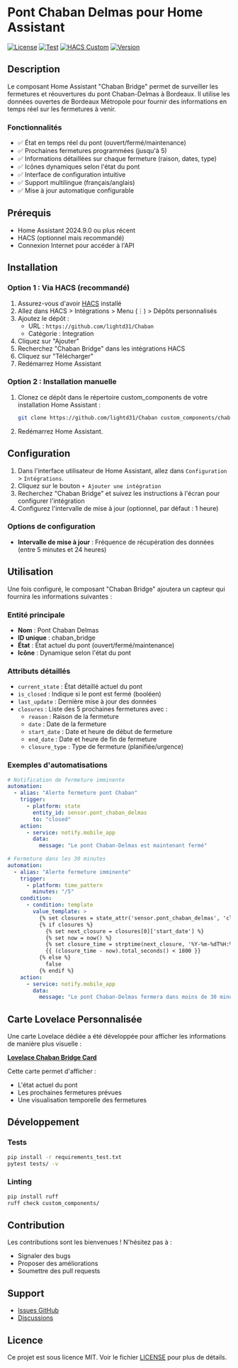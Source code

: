 # Pont Chaban Delmas pour Home Assistant

[![License](https://img.shields.io/github/license/lightd31/Chaban.svg)](https://github.com/lightd31/Chaban/blob/main/LICENSE)
[![Test](https://github.com/lightd31/Chaban/workflows/Test/badge.svg)](https://github.com/lightd31/Chaban/actions)
[![HACS Custom](https://img.shields.io/badge/HACS-Custom-orange.svg)](https://github.com/custom-components/hacs)
[![Version](https://img.shields.io/github/v/release/lightd31/Chaban.svg)](https://github.com/lightd31/Chaban/releases)

## Description

Le composant Home Assistant "Chaban Bridge" permet de surveiller les fermetures et réouvertures du pont Chaban-Delmas à Bordeaux. Il utilise les données ouvertes de Bordeaux Métropole pour fournir des informations en temps réel sur les fermetures à venir.

### Fonctionnalités

- ✅ État en temps réel du pont (ouvert/fermé/maintenance)
- ✅ Prochaines fermetures programmées (jusqu'à 5)
- ✅ Informations détaillées sur chaque fermeture (raison, dates, type)
- ✅ Icônes dynamiques selon l'état du pont
- ✅ Interface de configuration intuitive
- ✅ Support multilingue (français/anglais)
- ✅ Mise à jour automatique configurable

## Prérequis

- Home Assistant 2024.9.0 ou plus récent
- HACS (optionnel mais recommandé)
- Connexion Internet pour accéder à l'API

## Installation

### Option 1 : Via HACS (recommandé)

1. Assurez-vous d'avoir [HACS](https://hacs.xyz/) installé
2. Allez dans HACS > Intégrations > Menu (⋮) > Dépôts personnalisés
3. Ajoutez le dépôt :
   - URL : `https://github.com/lightd31/Chaban`
   - Catégorie : Integration
4. Cliquez sur "Ajouter"
5. Recherchez "Chaban Bridge" dans les intégrations HACS
6. Cliquez sur "Télécharger"
7. Redémarrez Home Assistant

### Option 2 : Installation manuelle

1. Clonez ce dépôt dans le répertoire custom_components de votre installation Home Assistant :

    ```bash
    git clone https://github.com/lightd31/Chaban custom_components/chaban_bridge
    ```

2. Redémarrez Home Assistant.

## Configuration

1. Dans l'interface utilisateur de Home Assistant, allez dans `Configuration` > `Intégrations`.
2. Cliquez sur le bouton `+ Ajouter une intégration`
3. Recherchez "Chaban Bridge" et suivez les instructions à l'écran pour configurer l'intégration
4. Configurez l'intervalle de mise à jour (optionnel, par défaut : 1 heure)

### Options de configuration

- **Intervalle de mise à jour** : Fréquence de récupération des données (entre 5 minutes et 24 heures)

## Utilisation

Une fois configuré, le composant "Chaban Bridge" ajoutera un capteur qui fournira les informations suivantes :

### Entité principale

- **Nom** : Pont Chaban Delmas
- **ID unique** : chaban_bridge
- **État** : État actuel du pont (ouvert/fermé/maintenance)
- **Icône** : Dynamique selon l'état du pont

### Attributs détaillés

- `current_state` : État détaillé actuel du pont
- `is_closed` : Indique si le pont est fermé (booléen)
- `last_update` : Dernière mise à jour des données
- `closures` : Liste des 5 prochaines fermetures avec :
  - `reason` : Raison de la fermeture
  - `date` : Date de la fermeture
  - `start_date` : Date et heure de début de fermeture
  - `end_date` : Date et heure de fin de fermeture
  - `closure_type` : Type de fermeture (planifiée/urgence)

### Exemples d'automatisations

```yaml
# Notification de fermeture imminente
automation:
  - alias: "Alerte fermeture pont Chaban"
    trigger:
      - platform: state
        entity_id: sensor.pont_chaban_delmas
        to: "closed"
    action:
      - service: notify.mobile_app
        data:
          message: "Le pont Chaban-Delmas est maintenant fermé"
          
# Fermeture dans les 30 minutes
automation:
  - alias: "Alerte fermeture imminente"
    trigger:
      - platform: time_pattern
        minutes: "/5"
    condition:
      - condition: template
        value_template: >
          {% set closures = state_attr('sensor.pont_chaban_delmas', 'closures') %}
          {% if closures %}
            {% set next_closure = closures[0]['start_date'] %}
            {% set now = now() %}
            {% set closure_time = strptime(next_closure, '%Y-%m-%dT%H:%M:%S') %}
            {{ (closure_time - now).total_seconds() < 1800 }}
          {% else %}
            false
          {% endif %}
    action:
      - service: notify.mobile_app
        data:
          message: "Le pont Chaban-Delmas fermera dans moins de 30 minutes"
```

## Carte Lovelace Personnalisée

Une carte Lovelace dédiée a été développée pour afficher les informations de manière plus visuelle :

**[Lovelace Chaban Bridge Card](https://github.com/LightD31/lovelace-chaban-bridge)**

Cette carte permet d'afficher :

- L'état actuel du pont
- Les prochaines fermetures prévues  
- Une visualisation temporelle des fermetures

## Développement

### Tests

```bash
pip install -r requirements_test.txt
pytest tests/ -v
```

### Linting

```bash
pip install ruff
ruff check custom_components/
```

## Contribution

Les contributions sont les bienvenues ! N'hésitez pas à :

- Signaler des bugs
- Proposer des améliorations
- Soumettre des pull requests

## Support

- [Issues GitHub](https://github.com/lightd31/Chaban/issues)
- [Discussions](https://github.com/lightd31/Chaban/discussions)

## Licence

Ce projet est sous licence MIT. Voir le fichier [LICENSE](https://github.com/lightd31/Chaban/blob/main/LICENSE) pour plus de détails.